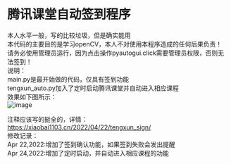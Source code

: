 # 腾讯课堂自动签到程序
本人水平一般，写的比较垃圾，但是确实能用<br>
本代码的主要目的是学习openCV，本人不对使用本程序造成的任何后果负责！<br>
请务必使用管理员运行，因为点击操作pyautogui.click需要管理员权限，否则无法签到！<br>
说明：<br>
main.py是最开始做的代码，仅具有签到功能<br>
tengxun_auto.py加入了定时启动腾讯课堂并自动进入相应课程<br>
效果如下图所示：<br>
![image](https://user-images.githubusercontent.com/103569755/164978663-75018401-0d71-4046-bcbc-96e5a88f0068.png)

注释应该写的挺全的，详情：https://xiaobai1103.cn/2022/04/22/tengxun_sign/<br>
修改记录：<br>
  Apr 22,2022:增加了签到确认功能，如果签到失败会发出提醒<br>
  Apr 24,2022:增加了定时启动，并自动进入相应课程的功能
